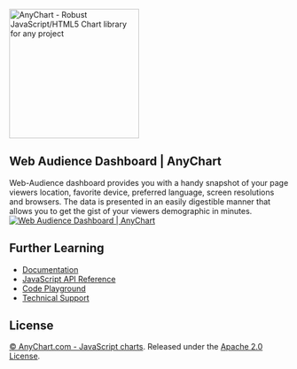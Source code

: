 [<img src="https://cdn.anychart.com/images/logo-transparent-segoe.png?2" width="234px" alt="AnyChart - Robust JavaScript/HTML5 Chart library for any project">](http://www.anychart.com)

## Web Audience Dashboard | AnyChart
Web-Audience dashboard provides you with a handy snapshot of your page viewers location, favorite device, preferred language, screen resolutions and browsers. The data is presented in an easily digestible manner that allows you to get the gist of your viewers demographic in minutes.
[<img src="http://static.anychart.com/images/github/web-audience.png" alt="Web Audience Dashboard | AnyChart">](http://anychart.com/solutions/web-audience/)

## Further Learning
* [Documentation](https://docs.anychart.com)
* [JavaScript API Reference](https://api.anychart.com)
* [Code Playground](https://playground.anychart.com)
* [Technical Support](https://anychart.com/support)

## License
[© AnyChart.com - JavaScript charts](http://www.anychart.com). Released under the [Apache 2.0 License](https://github.com/anychart-solutions/web-audience-dashboard/blob/master/LICENSE).
